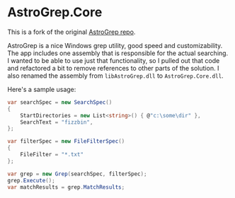 # AstroGrep.Core

This is a fork of the original [AstroGrep repo](https://github.com/joshball/astrogrep). 

AstroGrep is a nice Windows grep utility, good speed and customizability. The app includes one assembly that is responsible for the actual searching. I wanted to be able to use just that functionality, so I pulled out that code and refactored a bit to remove references to other parts of the solution. I also renamed the assembly from `libAstroGrep.dll` to `AstroGrep.Core.dll`.

Here's a sample usage:
```csharp
var searchSpec = new SearchSpec()
{
    StartDirectories = new List<string>() { @"c:\some\dir" },    
    SearchText = "fizzbin",
};

var filterSpec = new FileFilterSpec()
{
    FileFilter = "*.txt"
};

var grep = new Grep(searchSpec, filterSpec);
grep.Execute();
var matchResults = grep.MatchResults;
```


